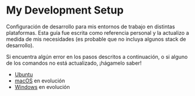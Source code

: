 # My Development Setup

Configuración de desarrollo para mis entornos de trabajo en distintas plataformas. Esta guía fue escrita como referencia personal y la actualizo a medida de mis necesidades (es probable que no incluya algunos stack de desarrollo).

Si encuentra algún error en los pasos descritos a continuación, o si alguno de los comandos no está actualizado, ¡hágamelo saber!

- [Ubuntu](https://github.com/ctrbts/my-dev-setup/blob/master/setup-ubuntu.md)
- [macOS](https://github.com/ctrbts/my-dev-setup/blob/master/setup-mac.md) en evolución
- [Windows](https://github.com/ctrbts/my-dev-setup/blob/master/setup-win.md) en evolución
